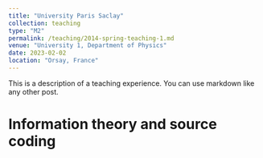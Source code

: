 ```yaml
---
title: "University Paris Saclay"
collection: teaching
type: "M2"
permalink: /teaching/2014-spring-teaching-1.md
venue: "University 1, Department of Physics"
date: 2023-02-02
location: "Orsay, France"
---
```


This is a description of a teaching experience. You can use markdown like any other post.

Information theory and source coding
======
